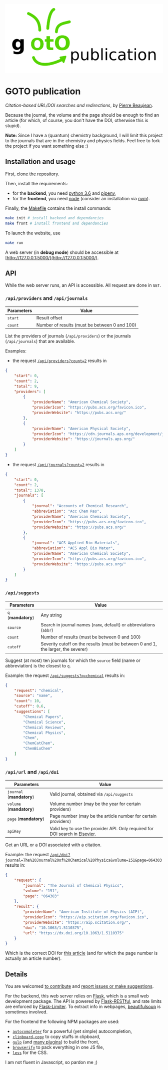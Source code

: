 ![The logo. I suck at that ;)](./assets/images/logo.svg)

# GOTO publication

*Citation-based URL/DOI searches and redirections*, by [Pierre Beaujean](https://pierrebeaujean.net).

Because the journal, the volume and the page should be enough to find an article (for which, of course, you don't have the DOI, otherwise this is stupid).

**Note:** Since I have a (quantum) chemistry background, I will limit this project to the journals that are in the chemistry and physics fields.
Feel free to fork the project if you want something else :)

## Installation and usage

First, [clone the repository](https://help.github.com/en/articles/cloning-a-repository).

Then, install the requirements: 

+ for the **backend**, you need [python 3.6](https://www.python.org/) and [pipenv](https://docs.pipenv.org/en/latest/),
+ for the **frontend**, you need [node](https://nodejs.org/en/) (consider an installation via [nvm](https://github.com/nvm-sh/nvm)).

Finally, the [Makefile](./Makefile) contains the install commands:

```bash
make init # install backend and dependancies
make front # install frontend and dependancies
```

To launch the website, use

```bash
make run
```

A web server (in **debug mode**) should be accessible at [http://127.0.0.1:5000/](http://127.0.0.1:5000/).

## API

While the web server runs, an API is accessible.
All request are done in `GET`.

### `/api/providers` and `/api/journals`

Parameters | Value
-----------|-------
`start` | Result offset
`count` | Number of results (must be between 0 and 100)

List the providers of journals (`/api/providers`) or the journals (`/api/journals`) that are available.

Examples: 

+ the request [`/api/providers?count=2`](http://localhost:5000/api/providers?count=2) results in 

```json
{
    "start": 0,
    "count": 2,
    "total": 9,
    "providers": [
        {
            "providerName": "American Chemical Society",
            "providerIcon": "https://pubs.acs.org/favicon.ico",
            "providerWebsite": "https://pubs.acs.org/"
        },
        {
            "providerName": "American Physical Society",
            "providerIcon": "https://cdn.journals.aps.org/development/journals/images/favicon.ico",
            "providerWebsite": "https://journals.aps.org/"
        }
    ]
}
```

+ the request [`/api/journals?count=2`](http://localhost:5000/api/journals?count=2) results in 

```json
{
    "start": 0,
    "count": 2,
    "total": 1378,
    "journals": [
        {
            "journal": "Accounts of Chemical Research",
            "abbreviation": "Acc Chem Res",
            "providerName": "American Chemical Society",
            "providerIcon": "https://pubs.acs.org/favicon.ico",
            "providerWebsite": "https://pubs.acs.org/"
        },
        {
            "journal": "ACS Applied Bio Materials",
            "abbreviation": "ACS Appl Bio Mater",
            "providerName": "American Chemical Society",
            "providerIcon": "https://pubs.acs.org/favicon.ico",
            "providerWebsite": "https://pubs.acs.org/"
        }
    ]
}
```

### `/api/suggests`

Parameters | Value
-----------|-------
`q` (**mandatory**) | Any string
`source` | Search in journal names (`name`, default) or abbreviations (`abbr`)
`count` | Number of results (must be between 0 and 100)
`cutoff` | Severity cutoff on the results (must be between 0 and 1, the larger, the severer)

Suggest (at most) ten journals for which the `source` field (name or abbreviation) is the closest to `q`.

Example: the request [`/api/suggests?q=chemical`](http://localhost:5000/api/suggests?q=chemical) results in:

```json
{
    "request": "chemical",
    "source": "name",
    "count": 10,
    "cutoff": 0.6,
    "suggestions": [
        "Chemical Papers",
        "Chemical Science",
        "Chemical Reviews",
        "Chemical Physics",
        "Chem",
        "ChemCatChem",
        "ChemBioChem"
    ]
}
```

### `/api/url` and `/api/doi`

Parameters | Value
-----------|-------
`journal` (**mandatory**) | Valid journal, obtained via `/api/suggests`
`volume` (**mandatory**) | Volume number (may be the year for certain providers)
`page`  (**mandatory**) | Page number (may be the article number for certain providers)
`apiKey` | Valid key to use the provider API. Only required for DOI search in [Elsevier](https://dev.elsevier.com/).

Get an URL or a DOI associated with a citation.

Example: the request [`/api/doi?journal=The%20Journal%20of%20Chemical%20Physics&volume=151&page=064303`](http://localhost:5000/api/doi?journal=The%20Journal%20of%20Chemical%20Physics&volume=151&page=064303) results in:

```json
{
    "request": {
        "journal": "The Journal of Chemical Physics",
        "volume": "151",
        "page": "064303"
    },
    "result": {
        "providerName": "American Institute of Physics (AIP)",
        "providerIcon": "https://aip.scitation.org/favicon.ico",
        "providerWebsite": "https://aip.scitation.org/",
        "doi": "10.1063/1.5110375",
        "url": "https://dx.doi.org/10.1063/1.5110375"
    }
}
```

Which is the correct DOI for [this article](https://aip.scitation.org/doi/10.1063/1.5110375) (and for which the page number is actually an article number).


## Details

You are welcomed [to contribute](https://github.com/pierre-24/goto-publication/pulls) and [report issues or make suggestions](https://github.com/pierre-24/goto-publication/issues).

For the backend, this web server relies on [Flask](https://flask.palletsprojects.com/), which is a small web development package.
The API is powered by [Flask-RESTful](https://flask-restful.readthedocs.io/), and rate limits are enforced by [Flask-Limiter](https://flask-limiter.readthedocs.io/).
To extract info in webpages, [beautifulsoup](https://www.crummy.com/software/BeautifulSoup/) is sometimes involved.

For the frontend the following NPM packages are used:

+ [`autocompleter`](https://www.npmjs.com/package/autocompleter) for a powerful (yet simple) autocompletion,
+ [`clipboard-copy`](https://www.npmjs.com/package/clipboard-copy) to copy stuffs in clipboard,
+ [`gulp`](https://gulpjs.com/) (and [many plugins](./package.json)) to build the front,
+ [`browserify`](https://www.npmjs.com/package/browserify) to pack everything in one JS file,
+ [`less`](http://lesscss.org/) for the CSS.

I am not fluent in Javascript, so pardon me ;)